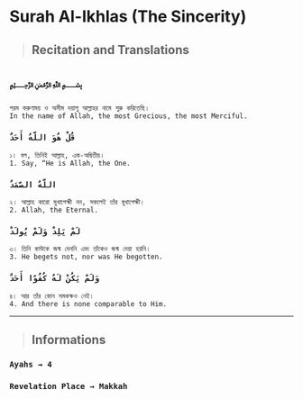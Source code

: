 # Surah Al-Ikhlas (The Sincerity)

> ## Recitation and Translations

## `﷽`

```
পরম করুণাময় ও অসীম দয়ালু আল্লাহর নামে শুরু করিতেছি।
In the name of Allah, the most Grecious, the most Merciful.
```

### `قُلْ هُوَ اللَّهُ أَحَدٌ`

```
১। বল, তিনিই আল্লাহ, এক-অদ্বিতীয়।
1. Say, “He is Allah, the One.
```

### `اللَّهُ الصَّمَدُ`

```
২। আল্লাহ কারো মুখাপেক্ষী নন, সকলেই তাঁর মুখাপেক্ষী।
2. Allah, the Eternal.
```

### `لَمْ يَلِدْ وَلَمْ يُولَدْ`

```
৩। তিনি কাউকে জন্ম দেননি এবং তাঁকেও জন্ম দেয়া হয়নি।
3. He begets not, nor was He begotten.
```

### `وَلَمْ يَكُنْ لَهُ كُفُوًا أَحَدٌ`

```
৪। আর তাঁর কোন সমকক্ষও নেই।
4. And there is none comparable to Him.
```

----

> ## Informations

### `Ayahs → 4`

### `Revelation Place → Makkah`
